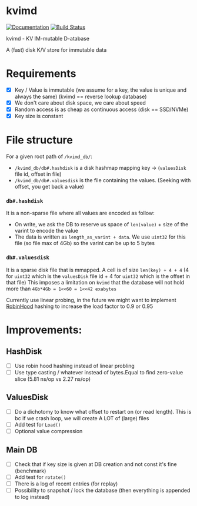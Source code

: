 # kvimd
[![Documentation](https://godoc.org/github.com/Viq111/kvimd?status.svg)](http://godoc.org/github.com/Viq111/kvimd) [![Build Status](https://travis-ci.org/Viq111/kvimd.svg?branch=master)](https://travis-ci.org/Viq111/kvimd)

kvimd - KV IM-mutable D-atabase

A (fast) disk K/V store for immutable data

# Requirements

- [x] Key / Value is immutable (we assume for a key, the value is unique and always the same) (kvimd == reverse lookup database)
- [x] We don't care about disk space, we care about speed
- [x] Random access is as cheap as continuous access (disk == SSD/NVMe)
- [x] Key size is constant

# File structure

For a given root path of `/kvimd_db/`:
- `/kvimd_db/db#.hashdisk` is a disk hashmap mapping key -> (`valuesDisk` file id, offset in file)
- `/kvimd_db/db#.valuesdisk` is the file containing the values. (Seeking with offset, you get back a value)

### `db#.hashdisk`

It is a non-sparse file where all values are encoded as follow:
- On write, we ask the DB to reserve us space of `len(value)` + size of the varint to encode the value
- The data is written as `length_as_varint + data`. We use `uint32` for this file (so file max of 4Gb) so the varint can be up to 5 bytes

### `db#.valuesdisk`

It is a sparse disk file that is mmapped.
A cell is of size `len(key) + 4 + 4` (4 for `uint32` which is the `valuesDisk` file id + 4 for `uint32` which is the offset in that file)
This imposes a limitation on `kvimd` that the database will not hold more than `4Gb*4Gb = 1<<60 = 1<<42 exabytes`

Currently use linear probing, in the future we might want to implement [RobinHood](https://www.sebastiansylvan.com/post/robin-hood-hashing-should-be-your-default-hash-table-implementation/) hashing to increase the load factor to 0.9 or 0.95

# Improvements:

## HashDisk

- [ ] Use robin hood hashing instead of linear probling
- [ ] Use type casting / whatever instead of bytes.Equal to find zero-value slice (5.81 ns/op vs 2.27 ns/op)

## ValuesDisk

- [ ] Do a dichotomy to know what offset to restart on (or read length). This is bc if we crash loop, we will create A LOT of (large) files
- [ ] Add test for `Load()`
- [ ] Optional value compression

## Main DB

- [ ] Check that if key size is given at DB creation and not const it's fine (benchmark)
- [ ] Add test for `rotate()`
- [ ] There is a log of recent entries (for replay)
- [ ] Possibility to snapshot / lock the database (then everything is appended to log instead)
